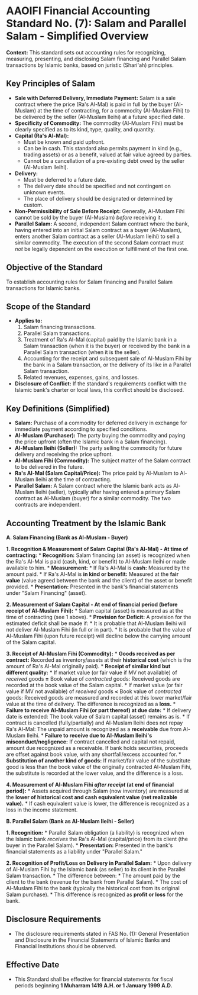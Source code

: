 # AAOIFI Financial Accounting Standard No. (7): Salam and Parallel Salam - Simplified Overview

**Context:** This standard sets out accounting rules for recognizing, measuring, presenting, and disclosing Salam financing and Parallel Salam transactions by Islamic banks, based on juristic (Shari'ah) principles.

## Key Principles of Salam

*   **Sale with Deferred Delivery, Immediate Payment:** Salam is a sale contract where the price (Ra's Al-Mal) is paid in full by the buyer (Al-Muslam) at the time of contracting, for a commodity (Al-Muslam Fihi) to be delivered by the seller (Al-Muslam Ileihi) at a future specified date.
*   **Specificity of Commodity:** The commodity (Al-Muslam Fihi) must be clearly specified as to its kind, type, quality, and quantity.
*   **Capital (Ra's Al-Mal):**
    *   Must be known and paid upfront.
    *   Can be in cash. This standard also permits payment in kind (e.g., trading assets) or as a benefit, valued at fair value agreed by parties.
    *   Cannot be a cancellation of a pre-existing debt owed by the seller (Al-Muslam Ileihi).
*   **Delivery:**
    *   Must be deferred to a future date.
    *   The delivery date should be specified and not contingent on unknown events.
    *   The place of delivery should be designated or determined by custom.
*   **Non-Permissibility of Sale Before Receipt:** Generally, Al-Muslam Fihi cannot be sold by the buyer (Al-Muslam) *before* receiving it.
*   **Parallel Salam:** A second, independent Salam contract where the bank, having entered into an initial Salam contract as a buyer (Al-Muslam), enters another Salam contract as a seller (Al-Muslam Ileihi) to sell a similar commodity. The execution of the second Salam contract must *not* be legally dependent on the execution or fulfillment of the first one.

## Objective of the Standard

To establish accounting rules for Salam financing and Parallel Salam transactions for Islamic banks.

## Scope of the Standard

*   **Applies to:**
    1.  Salam financing transactions.
    2.  Parallel Salam transactions.
    3.  Treatment of Ra's Al-Mal (capital) paid by the Islamic bank in a Salam transaction (when it is the buyer) or received by the bank in a Parallel Salam transaction (when it is the seller).
    4.  Accounting for the receipt and subsequent sale of Al-Muslam Fihi by the bank in a Salam transaction, or the delivery of its like in a Parallel Salam transaction.
    5.  Related revenues, expenses, gains, and losses.
*   **Disclosure of Conflict:** If the standard's requirements conflict with the Islamic bank's charter or local laws, this conflict should be disclosed.

## Key Definitions (Simplified)

*   **Salam:** Purchase of a commodity for deferred delivery in exchange for immediate payment according to specified conditions.
*   **Al-Muslam (Purchaser):** The party buying the commodity and paying the price upfront (often the Islamic bank in a Salam financing).
*   **Al-Muslam Ileihi (Seller):** The party selling the commodity for future delivery and receiving the price upfront.
*   **Al-Muslam Fihi (Commodity):** The subject matter of the Salam contract to be delivered in the future.
*   **Ra's Al-Mal (Salam Capital/Price):** The price paid by Al-Muslam to Al-Muslam Ileihi at the time of contracting.
*   **Parallel Salam:** A Salam contract where the Islamic bank acts as Al-Muslam Ileihi (seller), typically after having entered a primary Salam contract as Al-Muslam (buyer) for a similar commodity. The two contracts are independent.

## Accounting Treatment by the Islamic Bank

**A. Salam Financing (Bank as Al-Muslam - Buyer)**

**1. Recognition & Measurement of Salam Capital (Ra's Al-Mal) - At time of contracting:**
    *   **Recognition:** Salam financing (an asset) is recognized when the Ra's Al-Mal is paid (cash, kind, or benefit) to Al-Muslam Ileihi or made available to him.
    *   **Measurement:**
        *   If Ra's Al-Mal is **cash:** Measured by the amount paid.
        *   If Ra's Al-Mal is **in kind or benefit:** Measured at the **fair value** (value agreed between the bank and the client) of the asset or benefit provided.
    *   **Presentation:** Presented in the bank's financial statements under "Salam Financing" (asset).

**2. Measurement of Salam Capital - At end of financial period (before receipt of Al-Muslam Fihi):**
    *   Salam capital (asset) is measured as at the time of contracting (see 1 above).
    *   **Provision for Deficit:** A provision for the estimated deficit shall be made if:
        *   It is probable that Al-Muslam Ileihi will not deliver Al-Muslam Fihi (in full or in part).
        *   It is probable that the value of Al-Muslam Fihi (upon future receipt) will decline below the carrying amount of the Salam capital.

**3. Receipt of Al-Muslam Fihi (Commodity):**
    *   **Goods received as per contract:** Recorded as inventory/assets at their **historical cost** (which is the amount of Ra's Al-Mal originally paid).
    *   **Receipt of similar kind but different quality:**
        *   If market value (or fair value if MV not available) of *received* goods **=** Book value of *contracted* goods: Received goods are recorded at the book value of the Salam capital.
        *   If market value (or fair value if MV not available) of *received* goods **<** Book value of *contracted* goods: Received goods are measured and recorded at this lower market/fair value at the time of delivery. The difference is recognized as a **loss.**
    *   **Failure to receive Al-Muslam Fihi (or part thereof) at due date:**
        *   If delivery date is extended: The book value of Salam capital (asset) remains as is.
        *   If contract is cancelled (fully/partially) and Al-Muslam Ileihi does not repay Ra's Al-Mal: The unpaid amount is recognized as a **receivable** due from Al-Muslam Ileihi.
    *   **Failure to receive due to Al-Muslam Ileihi's misconduct/negligence:** If contract cancelled and capital not repaid, amount due recognized as a receivable. If bank holds securities, proceeds are offset against book value, with any shortfall/excess accounted for.
    *   **Substitution of another kind of goods:** If market/fair value of the substitute good is less than the book value of the originally contracted Al-Muslam Fihi, the substitute is recorded at the lower value, and the difference is a loss.

**4. Measurement of Al-Muslam Fihi *after receipt* (at end of financial period):**
    *   Assets acquired through Salam (now inventory) are measured at the **lower of historical cost and cash equivalent value (net realizable value).**
    *   If cash equivalent value is lower, the difference is recognized as a loss in the income statement.

**B. Parallel Salam (Bank as Al-Muslam Ileihi - Seller)**

**1. Recognition:**
    *   Parallel Salam obligation (a liability) is recognized when the Islamic bank *receives* the Ra's Al-Mal (capital/price) from its client (the buyer in the Parallel Salam).
    *   **Presentation:** Presented in the bank's financial statements as a liability under "Parallel Salam."

**2. Recognition of Profit/Loss on Delivery in Parallel Salam:**
    *   Upon delivery of Al-Muslam Fihi by the Islamic bank (as seller) to its client in the Parallel Salam transaction.
    *   The difference between:
        *   The amount paid by the client to the bank (revenue for the bank from Parallel Salam).
        *   The cost of Al-Muslam Fihi to the bank (typically the historical cost from its original Salam purchase).
    *   This difference is recognized as **profit or loss** for the bank.

## Disclosure Requirements

*   The disclosure requirements stated in FAS No. (1): General Presentation and Disclosure in the Financial Statements of Islamic Banks and Financial Institutions should be observed.

## Effective Date

*   This Standard shall be effective for financial statements for fiscal periods beginning **1 Muharram 1419 A.H. or 1 January 1999 A.D.**